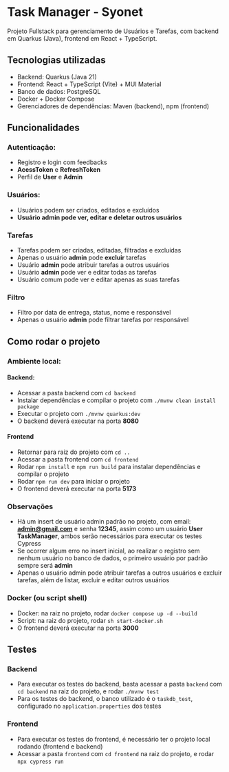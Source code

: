 # Task Manager - Syonet

Projeto Fullstack para gerenciamento de Usuários e Tarefas, com backend em Quarkus (Java), frontend em React + TypeScript.

## Tecnologias utilizadas
 - Backend: Quarkus (Java 21)
 - Frontend: React + TypeScript (Vite) + MUI Material
 - Banco de dados: PostgreSQL
 - Docker + Docker Compose
 - Gerenciadores de dependências: Maven (backend), npm (frontend)

## Funcionalidades

### Autenticação:
- Registro e login com feedbacks
- **AcessToken** e **RefreshToken**
- Perfil de **User** e **Admin**

### Usuários:
- Usuários podem ser criados, editados e excluídos
- **Usuário admin pode ver, editar e deletar outros usuários**
 
 ### Tarefas
 - Tarefas podem ser criadas, editadas, filtradas e excluídas
- Apenas o usuário **admin** pode **excluir** tarefas
- Usuário **admin** pode atribuir tarefas a outros usuários
- Usuário **admin** pode ver e editar todas as tarefas
- Usuário comum pode ver e editar apenas as suas tarefas

### Filtro
 - Filtro por data de entrega, status, nome e responsável
 - Apenas o usuário **admin** pode filtrar tarefas por responsável

## Como rodar o projeto
### Ambiente local:
#### Backend:
 - Acessar a pasta backend com `cd backend`
 - Instalar dependências e compilar o projeto com `./mvnw clean install package`
 - Executar o projeto com `./mvnw quarkus:dev`
 - O backend deverá executar na porta **8080**

#### Frontend
- Retornar para raiz do projeto com `cd ..`
- Acessar a pasta frontend com `cd frontend`
- Rodar `npm install` e `npm run build` para instalar dependências e compilar o projeto
- Rodar `npm run dev` para iniciar o projeto
- O frontend deverá executar na porta **5173**

### Observações
- Há um insert de usuário admin padrão no projeto, com email: **admin@gmail.com** e senha **12345**, assim como um usuário **User TaskManager**, ambos serão necessários para executar os testes Cypress
- Se ocorrer algum erro no insert inicial, ao realizar o registro sem nenhum usuário no banco de dados, o primeiro usuário por padrão sempre será **admin**
- Apenas o usuário admin pode atribuir tarefas a outros usuários e excluir tarefas, além de listar, excluir e editar outros usuários

### Docker (ou script shell)
- Docker: na raiz no projeto, rodar `docker compose up -d --build`
- Script: na raiz do projeto, rodar `sh start-docker.sh`
- O frontend deverá executar na porta **3000**

## Testes
### Backend
- Para executar os testes do backend, basta acessar a pasta `backend` com `cd backend` na raiz do projeto, e rodar `./mvnw test`
- Para os testes do backend, o banco utilizado é o `taskdb_test`, configurado no `application.properties` dos testes

### Frontend
- Para executar os testes do frontend, é necessário ter o projeto local rodando (frontend e backend)
- Acessar a pasta `frontend` com `cd frontend` na raiz do projeto, e rodar `npx cypress run`